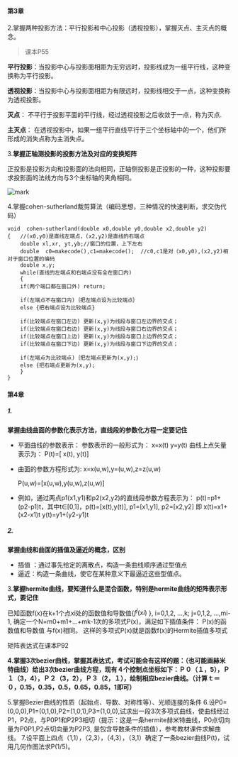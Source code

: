 #### 第3章

2.掌握两种投影方法：平行投影和中心投影（透视投影），掌握灭点、主灭点的概念。

> 课本P55

**平行投影**：当投影中心与投影面相距为无穷远时，投影线成为一组平行线，这种变换称为平行投影。

**透视投影**：当投影中心与投影面相距为有限远时，投影线相交于一点，这种变换称为透视投影。

**灭点**：       不平行于投影平面的平行线，经过透视投影之后收敛于一点，称为灭点.

**主灭点**：   在透视投影中，如果一组平行直线平行于三个坐标轴中的一个，他们所形成的消失点称为主消失点。





3.**掌握正轴测投影的投影方法及对应的变换矩阵**

正投影是投影方向和投影面的法向相同，正轴侧投影是正投影的一种，这种投影要求投影面的法线方向与3个坐标轴的夹角相同。

![mark](http://mally.oss-cn-qingdao.aliyuncs.com/PicGo上传的图片/20201106/205256584.png)



4.掌握cohen-sutherland裁剪算法（编码思想，三种情况的快速判断，求交伪代码）

```
void  cohen-sutherland(double x0,double y0,double x2,double y2)
{	//(x0,y0)是直线左端点，(x2,y2)是直线的右端点
	double xl,xr, yt,yb;//窗口的位置，上下左右
	double  c0=makecode(),c1=makecode();  //c0,c1是对（x0,y0),(x2,y2)相对于窗口位置的编码
	double x,y;
	while(直线的左端点和右端点没有全在窗口内)
	{
	if(两个端口都在窗口外) return;
    
    if(左端点不在窗口内)｛把左端点设为比较端点｝
    else {把右端点设为比较端点}
   
    if(比较端点在窗口左边) 更新(x,y)为线段与窗口左边界的交点；
    if(比较端点在窗口右边) 更新(x,y)为线段与窗口右边界的交点；
    if(比较端点在窗口上边) 更新(x,y)为线段与窗口上边界的交点；
    if(比较端点在窗口下边) 更新(x,y)为线段与窗口下边界的交点；
    
  	if(左端点为比较端点)｛把左端点更新为(x,y);｝
    else {把右端点更新为(x,y);
	}
}
```



#### 第4章

##### 1.

**掌握曲线曲面的参数化表示方法，直线段的参数化方程一定要记住**

* 平面曲线的参数表示：
     参数表示的一般形式为：
                 x=x(t)
                 y=y(t)
      曲线上点矢量表示为：    P(t)=[ x(t), y(t)]

* 曲面的参数方程形式为:   x=x(u,w),y=(u,w),z=z(u,w)

  P(u,w)=[x(u,w),y(u,w),z(u,w)]

  

* 例如，通过两点p1(x1,y1)和p2(x2,y2)的直线段参数方程表示为：
        p(t)=p1+(p2-p1)t，其中t∈[0,1]，p(t)=[x(t),y(t)],       p1=[x1,y1], p2=[x2,y2]
     即    x(t)=x1+(x2-x1)t
             y(t)=y1+(y2-y1)t



##### 2.

**掌握曲线和曲面的插值及逼近的概念，区别**

* 插值 ：通过事先给定的离散点，构造一条曲线顺序通过型值点
* 逼近：构造一条曲线，使它在某种意义下最逼近这些型值点。

3.**掌握hermite曲线，要知道什么是混合函数，特别是hermite曲线的矩阵表示形式，要记住**

已知函数f(x)在k+1个点xi处的函数值和导数值{$f^j(xi)$ }, i=0,1,2, …,k; j=0,1,2, …,mi-1, 确定一个N=m0+m1+…+mk-1次的多项式P(x)，满足如下插值条件：
   P(x)的函数值和导数值 与f(x)相同。
这样的多项式P(x)就是函数f(x)的Hermite插值多项式

矩阵表达式在课本P92

**4.掌握3次bezier曲线，掌握其表达式，考试可能会有这样的题：（也可能画赫米特曲线）给出3次bezier曲线方程，现有４个控制点坐标如下：Ｐ０（１，5），Ｐ１（3，4），Ｐ２（3，2），Ｐ３（2，１），绘制相应bezier曲线。（计算ｔ＝０，0.15，0.35，0.5，0.65，0.85，1即可）** 



5.掌握Bezier曲线的性质（起始点、导数、对称性等）、光顺连接的条件
6.设P0=(0,0,0),P1=(0,1,0),P2=(1,0,1),P3=(1,0,0),试求出一段3次多项式曲线，使曲线经过P1，P2点，与P0P1和P2P3相切（提示：这是一条hermite赫米特曲线，P0点切向量为P0P1,P2点切向量为P2P3, 是包含导数条件的插值），参考教材课件求解曲线。
7.设平面上四点（1,1），（2,3），（4,3），（3,1）确定了一条bezier曲线P(t)，试用几何作图法求P(1/5)。